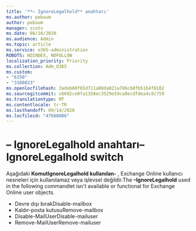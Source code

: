 ```yaml
---
title: '**– IgnoreLegalhold** anahtarı'
ms.author: pebaum
author: pebaum
manager: scotv
ms.date: 08/10/2020
ms.audience: Admin
ms.topic: article
ms.service: o365-administration
ROBOTS: NOINDEX, NOFOLLOW
localization_priority: Priority
ms.collection: Adm_O365
ms.custom:
- "6150"
- "3100023"
ms.openlocfilehash: 3adeb60f65d711a08da821a786c68fb51b4f8102
ms.sourcegitcommit: c6692ce0fa1358ec3529e59ca0ecdfdea4cdc759
ms.translationtype: MT
ms.contentlocale: tr-TR
ms.lasthandoff: 09/14/2020
ms.locfileid: "47668006"
---
```

# <a name="ignorelegalhold-switch"></a><span data-ttu-id="e3c7a-102">**– IgnoreLegalhold** anahtarı</span><span class="sxs-lookup"><span data-stu-id="e3c7a-102">**–IgnoreLegalhold** switch</span></span>

<span data-ttu-id="e3c7a-103">Aşağıdaki **KomutIgnoreLegalhold kullanılan-** , Exchange Online kullanıcı nesneleri için kullanılamaz veya işlevsel değildir.</span><span class="sxs-lookup"><span data-stu-id="e3c7a-103">The **–IgnoreLegalhold** used in the following commandlet isn't available or functional for Exchange Online user objects.</span></span>

- <span data-ttu-id="e3c7a-104">Devre dışı bırak</span><span class="sxs-lookup"><span data-stu-id="e3c7a-104">Disable-mailbox</span></span>
- <span data-ttu-id="e3c7a-105">Kaldır-posta kutusu</span><span class="sxs-lookup"><span data-stu-id="e3c7a-105">Remove-mailbox</span></span>
- <span data-ttu-id="e3c7a-106">Disable-MailUser</span><span class="sxs-lookup"><span data-stu-id="e3c7a-106">Disable-mailuser</span></span>
- <span data-ttu-id="e3c7a-107">Remove-MailUser</span><span class="sxs-lookup"><span data-stu-id="e3c7a-107">Remove-mailuser</span></span>